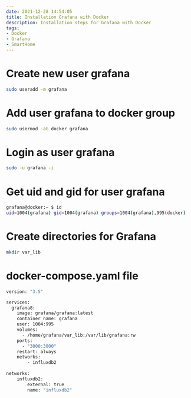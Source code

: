 ```yaml
---
date: 2021-12-28 14:54:05
title: Installation Grafana with Docker
description: Installation steps for Grafana with Docker
tags: 
- Docker
- Grafana
- SmartHome
---
```


# Create new user grafana

~~~bash
sudo useradd -m grafana
~~~

# Add user grafana to docker group

~~~bash
sudo usermod -aG docker grafana
~~~

# Login as user grafana

~~~bash
sudo -u grafana -i
~~~

# Get uid and gid for user grafana

~~~bash
grafana@docker:~ $ id
uid=1004(grafana) gid=1004(grafana) groups=1004(grafana),995(docker)
~~~

# Create directories for Grafana

~~~bash
mkdir var_lib
~~~

# docker-compose.yaml file

~~~bash
version: "3.5"

services:
  grafana8:
    image: grafana/grafana:latest
    container_name: grafana
    user: 1004:995
    volumes:
      - /home/grafana/var_lib:/var/lib/grafana:rw
    ports:
      - "3000:3000"
    restart: always
    networks:
        - influxdb2
        
networks:
    influxdb2:
        external: true
        name: "influxdb2"
~~~
